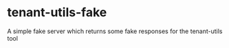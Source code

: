 # tenant-utils-fake
A simple fake server which returns some fake responses for the tenant-utils tool
